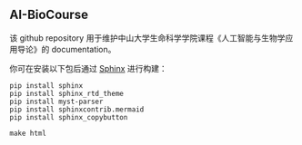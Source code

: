 ## AI-BioCourse

该 github repository 用于维护中山大学生命科学学院课程《人工智能与生物学应用导论》的 documentation。

你可在安装以下包后通过 [Sphinx](https://www.sphinx-doc.org/) 进行构建：

```
pip install sphinx
pip install sphinx_rtd_theme
pip install myst-parser
pip install sphinxcontrib.mermaid
pip install sphinx_copybutton
```

```
make html
```

